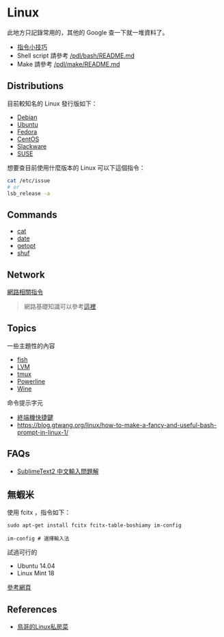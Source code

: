 # Linux

此地方只記錄常用的，其他的 Google 查一下就一堆資料了。

* [指令小技巧](command-tricks.md)
* Shell script 請參考 [/pdl/bash/README.md](/pdl/bash/README.md)
* Make 請參考 [/pdl/make/README.md](/pdl/make/README.md)

## Distributions

目前較知名的 Linux 發行版如下：

* [Debian](http://www.debian.org/)
* [Ubuntu](http://www.ubuntu.com/)
* [Fedora](https://fedoraproject.org/)
* [CentOS](http://www.centos.org/)
* [Slackware](http://www.slackware.com/)
* [SUSE](https://www.suse.com/)

想要查目前使用什麼版本的 Linux 可以下這個指令：

```bash
cat /etc/issue
# or
lsb_release -a
```

## Commands

* [cat](command/cat.md)
* [date](command/date.md)
* [getopt](command/getopt.md)
* [shuf](command/shuf.md)

## Network

[網路相關指令](command/network-commands.md)

> 網路基礎知識可以參考[這裡](/network/README.md)

## Topics

一些主題性的內容

* [fish](fish.md)
* [LVM](lvm.md)
* [tmux](tmux.md)
* [Powerline](powerline.md)
* [Wine](wine.md)

命令提示字元

* [終端機快捷鍵](terminal-shortkey.md)
* https://blog.gtwang.org/linux/how-to-make-a-fancy-and-useful-bash-prompt-in-linux-1/

## FAQs

* [SublimeText2 中文輸入問題解](http://samwlinux.blogspot.tw/2014/04/ubuntusublimetext2deb.html)

## 無蝦米

使用 fcitx ，指令如下：

```
sudo apt-get install fcitx fcitx-table-boshiamy im-config

im-config # 選擇輸入法
```

試過可行的

* Ubuntu 14.04
* Linux Mint 18

[參考網頁](http://www.j4.com.tw/comp-qna/ubuntu-14-04-%E7%94%A8fcitx-%E8%A3%9D%E5%98%B8%E8%9D%A6%E7%B1%B3%E8%BC%B8%E5%85%A5%E6%B3%95/)

## References

* [鳥哥的Linux私房菜](http://linux.vbird.org/)
